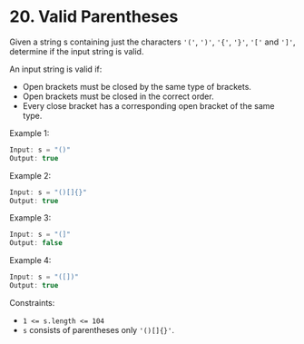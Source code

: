 # 20. Valid Parentheses

Given a string s containing just the characters `'('`, `')'`, `'{'`, `'}'`, `'['` and `']'`, determine if the input string is valid.

An input string is valid if:

* Open brackets must be closed by the same type of brackets.
* Open brackets must be closed in the correct order.
* Every close bracket has a corresponding open bracket of the same type.


Example 1:
```javascript
Input: s = "()"
Output: true
```
Example 2:
```javascript
Input: s = "()[]{}"
Output: true
```
Example 3:
```javascript
Input: s = "(]"
Output: false
```
Example 4:
```javascript
Input: s = "([])"
Output: true
```

Constraints:

- `1 <= s.length <= 104`
- `s` consists of parentheses only `'()[]{}'`.

